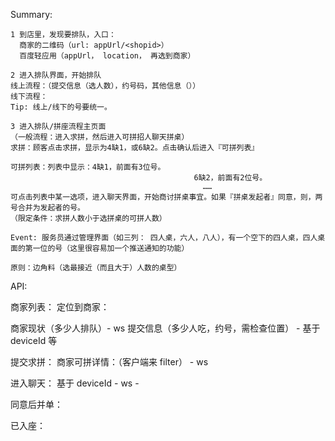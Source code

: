 Summary:

```
1 到店里，发现要排队，入口：
  商家的二维码（url: appUrl/<shopid>）
  百度轻应用（appUrl， location， 再选到商家）

2 进入排队界面，开始排队
线上流程：（提交信息（选人数），约号码，其他信息（））
线下流程：
Tip: 线上/线下的号要统一。

3 进入排队/拼座流程主页面
（一般流程：进入求拼，然后进入可拼招人聊天拼桌）
求拼：顾客点击求拼，显示为4缺1，或6缺2。点击确认后进入『可拼列表』

可拼列表：列表中显示：4缺1，前面有3位号。
                                         6缺2，前面有2位号。
                                           ……
可点击列表中某一选项，进入聊天界面，开始商讨拼桌事宜。如果『拼桌发起者』同意，则，两号合并为发起者的号。
（限定条件：求拼人数小于选拼桌的可拼人数）

Event: 服务员通过管理界面（如三列： 四人桌，六人，八人），有一个空下的四人桌，四人桌面的第一位的号（这里很容易加一个推送通知的功能）

原则：边角料（选最接近（而且大于）人数的桌型）
```



API:

商家列表：
定位到商家：

商家现状（多少人排队）- ws
提交信息（多少人吃，约号，需检查位置） - 基于 deviceId 等

提交求拼：
商家可拼详情：（客户端来 filter） - ws

进入聊天： 基于 deviceId - ws - 

同意后并单：

已入座：
